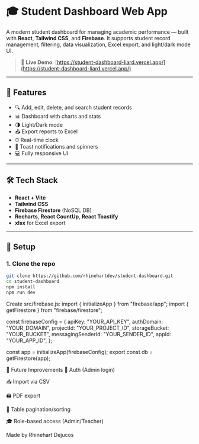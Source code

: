 # 🎓 Student Dashboard Web App

A modern student dashboard for managing academic performance — built with **React**, **Tailwind CSS**, and **Firebase**. It supports student record management, filtering, data visualization, Excel export, and light/dark mode UI.

> 🚀 **Live Demo**: [https://student-dashboard-liard.vercel.app/](https://student-dashboard-liard.vercel.app/)

---

## 📸 Features

- 🔍 Add, edit, delete, and search student records  
- 📊 Dashboard with charts and stats  
- 🌗 Light/Dark mode  
- 📤 Export reports to Excel  
- ⏰ Real-time clock  
- 🧁 Toast notifications and spinners  
- 💻 Fully responsive UI

---

## 🛠 Tech Stack

- **React + Vite**
- **Tailwind CSS**
- **Firebase Firestore** (NoSQL DB)
- **Recharts**, **React CountUp**, **React Toastify**
- **xlsx** for Excel export

---

## 🔧 Setup

### 1. Clone the repo

```bash
git clone https://github.com/rhinehartdev/student-dashboard.git
cd student-dashboard
npm install
npm run dev
```

Create src/firebase.js:
import { initializeApp } from "firebase/app";
import { getFirestore } from "firebase/firestore";

const firebaseConfig = {
  apiKey: "YOUR_API_KEY",
  authDomain: "YOUR_DOMAIN",
  projectId: "YOUR_PROJECT_ID",
  storageBucket: "YOUR_BUCKET",
  messagingSenderId: "YOUR_SENDER_ID",
  appId: "YOUR_APP_ID",
};

const app = initializeApp(firebaseConfig);
export const db = getFirestore(app);

🧪 Future Improvements
🔐 Auth (Admin login)

📥 Import via CSV

🖨️ PDF export

📄 Table pagination/sorting

🎓 Role-based access (Admin/Teacher)

Made by Rhinehart Dejucos

